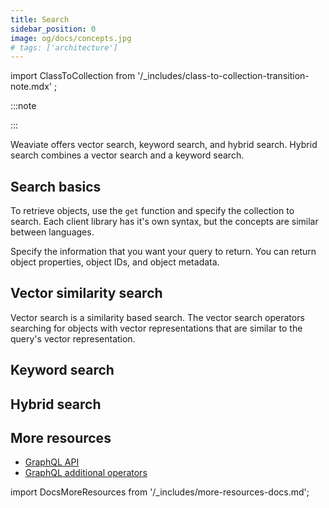 ```yaml
---
title: Search
sidebar_position: 0
image: og/docs/concepts.jpg
# tags: ['architecture']
---
```


import ClassToCollection from '/_includes/class-to-collection-transition-note.mdx' ;

:::note

<ClassToCollection /> 

:::

Weaviate offers vector search, keyword search, and hybrid search. Hybrid search combines a vector search and a keyword search.

## Search basics

To retrieve objects, use the `get` function and specify the collection to search. Each client library has it's own syntax, but the concepts are similar between languages.

Specify the information that you want your query to return. You can return object properties, object IDs, and object metadata.

## Vector similarity search

Vector search is a similarity based search. The vector search operators searching for objects with vector representations that are similar to the query's vector representation.
  
## Keyword search

## Hybrid search

## More resources

- [GraphQL API](/developers/weaviate/api/graphql)
- [GraphQL additional operators](/developers/weaviate/api/graphql/additional-operators)

import DocsMoreResources from '/_includes/more-resources-docs.md';

<DocsMoreResources />
